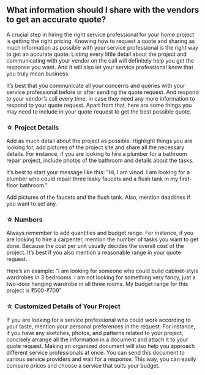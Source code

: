 ## What information should I share with the vendors to get an accurate quote? 

A crucial step in hiring the right service professional for your home project is getting the right pricing. Knowing how to request a quote and sharing as much information as possible with your service professional is the right way to get an accurate quote. Listing every little detail about the project and communicating with your vendor on the call will definitely help you get the response you want. And it will also let your service professional know that you truly mean business. 

It’s best that you communicate all your concerns and queries with your service professional before or after sending the quote request. And respond to your vendor’s call every time, in case they need any more information to respond to your quote request. Apart from that, here are some things you may need to include in your quote request to get the best possible quote. 

### ☆ Project Details 

Add as much detail about the project as possible. Highlight things you are looking for, add pictures of the project site and share all the necessary details. For instance, if you are looking to hire a plumber for a bathroom repair project, include photos of the bathroom and details about the tasks. 

It’s best to start your message like this:  "Hi, I am vinod. I am looking for a plumber who could repair three leaky faucets and a flush tank in my first-floor bathroom." 

Add pictures of the faucets and the flush tank. Also, mention deadlines if you want to set any. 

### ☆ Numbers

Always remember to add quantities and budget range. For instance, if you are looking to hire a carpenter, mention the number of tasks you want to get done. Because the cost per unit usually decides the overall cost of the project. It’s best if you also mention a reasonable range in your quote request. 

Here’s an example:
“I am looking for someone who could build cabinet-style wardrobes in 3 bedrooms. I am not looking for something very fancy, just a two-door hanging wardrobe in all three rooms. My budget range for this project is ₹500-₹700” 

### ☆ Customized Details of Your Project

If you are looking for a service professional who could work according to your taste, mention your personal preferences in the request. For instance, if you have any sketches, photos, and patterns related to your project, concisely arrange all the information in a document and attach it to your quote request. Making an organized document will also help you approach different service professionals at once. You can send this document to various service providers and wait for a response. This way, you can easily compare prices and choose a service that suits your budget.   
